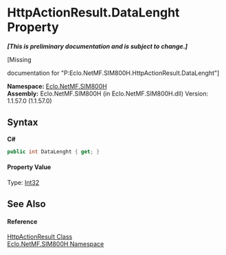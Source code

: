 # HttpActionResult.DataLenght Property 
 _**\[This is preliminary documentation and is subject to change.\]**_

\[Missing <summary> documentation for "P:Eclo.NetMF.SIM800H.HttpActionResult.DataLenght"\]

**Namespace:**&nbsp;<a href="N_Eclo_NetMF_SIM800H">Eclo.NetMF.SIM800H</a><br />**Assembly:**&nbsp;Eclo.NetMF.SIM800H (in Eclo.NetMF.SIM800H.dll) Version: 1.1.57.0 (1.1.57.0)

## Syntax

**C#**<br />
``` C#
public int DataLenght { get; }
```


#### Property Value
Type: <a href="http://msdn2.microsoft.com/en-us/library/td2s409d" target="_blank">Int32</a>

## See Also


#### Reference
<a href="T_Eclo_NetMF_SIM800H_HttpActionResult">HttpActionResult Class</a><br /><a href="N_Eclo_NetMF_SIM800H">Eclo.NetMF.SIM800H Namespace</a><br />